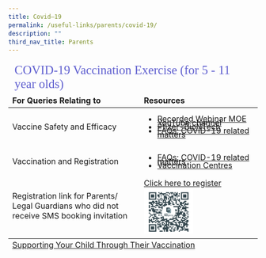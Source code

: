 ```yaml
---
title: Covid–19
permalink: /useful-links/parents/covid-19/
description: ""
third_nav_title: Parents
---
```

<table style="font-size:16px">
<thead>
	<tr><td style="font-family:impact; font-size:25px; color:rgb(94,94,207)" colspan="2">COVID-19 Vaccination Exercise (for 5 - 11 year olds)</td></tr>
	<tr style="font-weight:bold">
		<td width="250">For Queries Relating to</td>
		<td>Resources</td></tr>
</thead>
<tbody >
		<tr>
			<td>Vaccine Safety and Efficacy</td>
			<td>
				<ul>
				<li style="line-height:0.5"><a target="_blank" href="https://youtube.com/playlist?list=PLgBw4fHUtzK2hnCEMXpKE54AI6nQqYIDV">Recorded Webinar MOE YouTube channel</a></li>
				<li style="line-height:0.5"><a target="_blank" href="https://www.hsa.gov.sg/announcements/press-release/pfizercomirnaty_children">Pfizer-BioNTech</a></li>
				<li style="line-height:0.5"><a target="_blank" href="https://www.moe.gov.sg/faqs-covid-19-infection">FAQs: COVID-19 related matters</a></li></ul>
				</td>
		</tr>
	<tr>
		<td>Vaccination and Registration</td>
			<td><ul>
				<li style="line-height:0.5"><a target="_blank" href="https://www.moe.gov.sg/faqs-covid-19-infection">FAQs: COVID-19 related matters</a></li>
					<li style="line-height:0.5"><a target="_blank" href="https://www.vaccine.gov.sg/locations-vcs">Vaccination Centres</a></li></ul>
		</td>
		</tr>
		<tr>
			<td style="border: solid 0px black">Registration link for Parents/ Legal Guardians who did not receive SMS booking invitation</td>
			<td style="border: solid 0px black">
				<a target="_blank" href="https://child.vaccine.gov.sg/">Click here to register</a><br>
				<img align="left" style="width:45%" src="/images/vaccineRegLink.png"></td>
		</tr>
	<tr>
		<td colspan="2" style="border: solid 0px black"></td>
	</tr>
		</tbody><tfoot>
			<tr>
				<td colspan="2"><a target="_blank" href="/files/General/Covid19/Supporting_Your_Child_Through_Their_Vaccination.pdf">Supporting Your Child Through Their Vaccination</a></td>
			</tr>
	</tfoot>
</table>